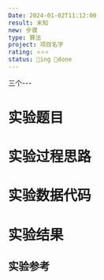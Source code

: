 ```yaml
---
Date: 2024-01-02T11:12:00
result: 未知
new: 步骤
type: 算法
project: 项目名字
rating: ⭐⭐⭐
status: 🌱ing 🌲done
---
```

三个---
# 实验题目

# 实验过程思路

# 实验数据代码

# 实验结果


## 实验参考


